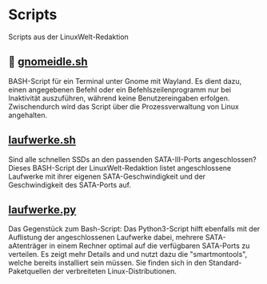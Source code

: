 # Scripts
Scripts aus der LinuxWelt-Redaktion

## :page_with_curl: [gnomeidle.sh](https://github.com/LinuxWelt/Scripts/blob/main/gnomeidle.sh)
BASH-Script für ein Terminal unter Gnome mit Wayland. Es dient dazu, einen angegebenen Befehl oder ein Befehlszeilenprogramm nur bei Inaktivität auszuführen, während keine Benutzereingaben erfolgen. Zwischendurch wird das Script über die Prozessverwaltung von Linux angehalten.

## [laufwerke.sh](https://github.com/LinuxWelt/Scripts/blob/main/laufwerke.sh)
Sind alle schnellen SSDs an den passenden SATA-III-Ports angeschlossen? Dieses BASH-Script der LinuxWelt-Redaktion listet angeschlossene Laufwerke mit ihrer eigenen SATA-Geschwindigkeit und der Geschwindigkeit des SATA-Ports auf.

## [laufwerke.py](https://github.com/LinuxWelt/Scripts/blob/main/laufwerke.py)
Das Gegenstück zum Bash-Script: Das Python3-Script hilft ebenfalls mit der Auflistung der angeschlossenen Laufwerke dabei, mehrere SATA-aAtenträger in einem Rechner optimal auf die verfügbaren SATA-Ports zu verteilen. Es zeigt mehr Details and und nutzt dazu die "smartmontools", welche bereits installiert sein müssen. Sie finden sich in den Standard-Paketquellen der verbreiteten Linux-Distributionen.


